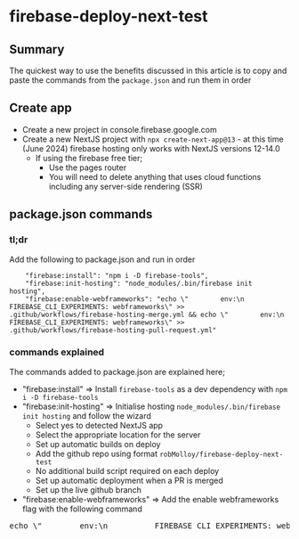 # firebase-deploy-next-test

## Summary

The quickest way to use the benefits discussed in this article is to copy and paste the commands from the `package.json` and run them in order

## Create app

- Create a new project in console.firebase.google.com
- Create a new NextJS project with `npx create-next-app@13` - at this time (June 2024) firebase hosting only works with NextJS versions 12-14.0
  - If using the firebase free tier;
    - Use the pages router
    - You will need to delete anything that uses cloud functions including any server-side rendering (SSR)

## package.json commands

### tl;dr

Add the following to package.json and run in order

```
    "firebase:install": "npm i -D firebase-tools",
    "firebase:init-hosting": "node_modules/.bin/firebase init hosting",
    "firebase:enable-webframeworks": "echo \"        env:\n          FIREBASE_CLI_EXPERIMENTS: webframeworks\" >> .github/workflows/firebase-hosting-merge.yml && echo \"        env:\n          FIREBASE_CLI_EXPERIMENTS: webframeworks\" >> .github/workflows/firebase-hosting-pull-request.yml"
```

### commands explained

The commands added to package.json are explained here;

- "firebase:install" => Install `firebase-tools` as a dev dependency with `npm i -D firebase-tools`
- "firebase:init-hosting" => Initialise hosting `node_modules/.bin/firebase init hosting` and follow the wizard
  - Select yes to detected NextJS app
  - Select the appropriate location for the server
  - Set up automatic builds on deploy
  - Add the github repo using format `robMolloy/firebase-deploy-next-test`
  - No additional build script required on each deploy
  - Set up automatic deployment when a PR is merged
  - Set up the live github branch
- "firebase:enable-webframeworks" => Add the enable webframeworks flag with the following command
<pre>echo \"        env:\n          FIREBASE_CLI_EXPERIMENTS: webframeworks\" >> .github/workflows/firebase-hosting-merge.yml && echo \"        env:\n          FIREBASE_CLI_EXPERIMENTS: webframeworks\" >> .github/workflows/firebase-hosting-pull-request.yml</pre>
